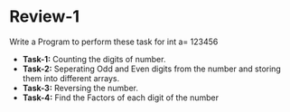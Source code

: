 # Review-1
Write a Program to perform these task for int a= 123456
* **Task-1:** Counting the digits of number.
* **Task-2:** Seperating Odd and Even digits from the number and storing them into different arrays.
* **Task-3:** Reversing the number.
* **Task-4:** Find the Factors of each digit of the number
